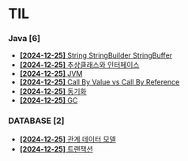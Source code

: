 # TIL
 
### Java [6]
- [**[2024-12-25]**  String StringBuilder StringBuffer](https://github.com/A-lass/TIL/blob/main/Java/String_StringBuilder_StringBuffer.md)
- [**[2024-12-25]**  추상클래스와 인터페이스](https://github.com/A-lass/TIL/blob/main/Java/추상클래스와_인터페이스.md)
- [**[2024-12-25]**  JVM](https://github.com/A-lass/TIL/blob/main/Java/JVM.md)
- [**[2024-12-25]**  Call By Value vs Call By Reference](https://github.com/A-lass/TIL/blob/main/Java/Call_By_Value_vs_Call_By_Reference.md)
- [**[2024-12-25]**  동기화](https://github.com/A-lass/TIL/blob/main/Java/동기화.md)
- [**[2024-12-25]**  GC](https://github.com/A-lass/TIL/blob/main/Java/GC.md)
### DATABASE [2]
- [**[2024-12-25]**  관계 데이터 모델](https://github.com/A-lass/TIL/blob/main/DATABASE/관계_데이터_모델.md)
- [**[2024-12-25]**  트랜잭션](https://github.com/A-lass/TIL/blob/main/DATABASE/트랜잭션.md)
